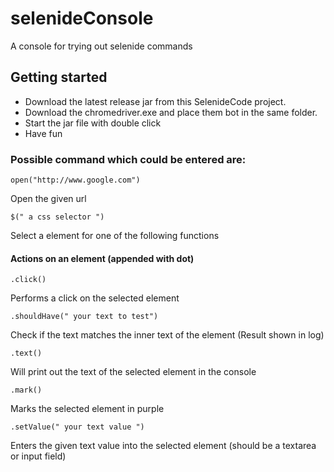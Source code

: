 # selenideConsole
A console for trying out selenide commands

## Getting started ###
- Download the latest release jar from this SelenideCode project.
- Download the chromedriver.exe and place them bot in the same folder.
- Start the jar file with double click
- Have fun 

### Possible command which could be entered are:

    open("http://www.google.com")
Open the given url


    $(" a css selector ")
Select a element for one of the following functions


#### Actions on an element (appended with dot)

    .click() 
Performs a click on the selected element

    .shouldHave(" your text to test")
Check if the text matches the inner text of the element (Result shown in log)

    .text()
Will print out the text of the selected element in the console

    .mark()
Marks the selected element in purple


    .setValue(" your text value ")
Enters the given text value into the selected element (should be a textarea or input field)